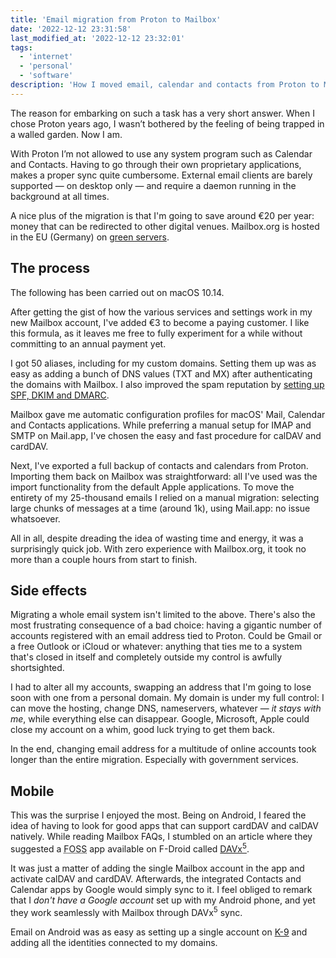 ```yaml
---
title: 'Email migration from Proton to Mailbox'
date: '2022-12-12 23:31:58'
last_modified_at: '2022-12-12 23:32:01'
tags:
  - 'internet'
  - 'personal'
  - 'software'
description: 'How I moved email, calendar and contacts from Proton to Mailbox, on both desktop and mobile.'
---
```

The reason for embarking on such a task has a very short answer. When I chose Proton years ago, I wasn’t bothered by the feeling of being trapped in a walled garden. Now I am.

With Proton I’m not allowed to use any system program such as Calendar and Contacts. Having to go through their own proprietary applications, makes a proper sync quite cumbersome. External email clients are barely supported — on desktop only — and require a daemon running in the background at all times.

A nice plus of the migration is that I'm going to save around €20 per year: money that can be redirected to other digital venues. Mailbox.org is hosted in the EU (Germany) on [green servers](https://mailbox.org/en/company#our-responsibility).

## The process

The following has been carried out on macOS 10.14.

After getting the gist of how the various services and settings work in my new Mailbox account, I've added €3 to become a paying customer. I like this formula, as it leaves me free to fully experiment for a while without committing to an annual payment yet.

I got 50 aliases, including for my custom domains. Setting them up was as easy as adding a bunch of DNS values (TXT and MX) after authenticating the domains with Mailbox. I also improved the spam reputation by [setting up SPF, DKIM and DMARC](https://kb.mailbox.org/en/private/custom-domains/spf-dkim-and-dmarc-how-to-improve-spam-reputation-and-avoid-bounces).

Mailbox gave me automatic configuration profiles for macOS' Mail, Calendar and Contacts applications. While preferring a manual setup for IMAP and SMTP on Mail.app, I've chosen the easy and fast procedure for calDAV and cardDAV.

Next, I've exported a full backup of contacts and calendars from Proton. Importing them back on Mailbox was straightforward: all I've used was the import functionality from the default Apple applications. To move the entirety of my 25-thousand emails I relied on a manual migration: selecting large chunks of messages at a time (around 1k), using Mail.app: no issue whatsoever.

All in all, despite dreading the idea of wasting time and energy, it was a surprisingly quick job. With zero experience with Mailbox.org, it took no more than a couple hours from start to finish.

## Side effects

Migrating a whole email system isn't limited to the above. There's also the most frustrating consequence of a bad choice: having a gigantic number of accounts registered with an email address tied to Proton. Could be Gmail or a free Outlook or iCloud or whatever: anything that ties me to a system that's closed in itself and completely outside my control is awfully shortsighted.

I had to alter all my accounts, swapping an address that I'm going to lose soon with one from a personal domain. My domain is under my full control: I can move the hosting, change DNS, nameservers, whatever — *it stays with me*, while everything else can disappear. Google, Microsoft, Apple could close my account on a whim, good luck trying to get them back.

In the end, changing email address for a multitude of online accounts took longer than the entire migration. Especially with government services.

## Mobile

This was the surprise I enjoyed the most. Being on Android, I feared the idea of having to look for good apps that can support cardDAV and calDAV natively. While reading Mailbox FAQs, I stumbled on an article where they suggested a <abbr title="Free and Open Source Software">FOSS</abbr> app available on F-Droid called [DAVx<sup>5</sup>](https://f-droid.org/en/packages/at.bitfire.davdroid/).

It was just a matter of adding the single Mailbox account in the app and activate calDAV and cardDAV. Afterwards, the integrated Contacts and Calendar apps by Google would simply sync to it. I feel obliged to remark that I *don't have a Google account* set up with my Android phone, and yet they work seamlessly with Mailbox through DAVx<sup>5</sup> sync.

Email on Android was as easy as setting up a single account on [K-9](https://k9mail.app/) and adding all the identities connected to my domains.